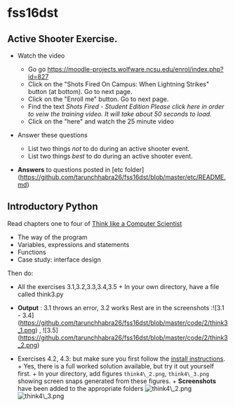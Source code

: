 # fss16dst
## Active Shooter Exercise.

- Watch the video
   - Go go https://moodle-projects.wolfware.ncsu.edu/enrol/index.php?id=827
   - Click on the "Shots Fired On Campus: When Lightning Strikes" button (at bottom). Go to next page.
   - Click on the "Enroll me" button. Go to next page.
   - Find the text <em>Shots Fired - Student Edition
     Please click here in order to veiw the training video. It will take about 50 seconds to load.</em>
   - Click on the "here" and watch the 25 minute video
- Answer these questions
    - List two things _not_ to do during an active shooter event.
    - List two things _best_ to do during an active shooter event.

- **Answers** to questions posted in [etc folder] (https://github.com/tarunchhabra26/fss16dst/blob/master/etc/README.md)

## Introductory Python

Read chapters one to four of [Think like a Computer Scientist](http://www.greenteapress.com/thinkpython/html/index.html)

+ The way of the program
+ Variables, expressions and statements
+ Functions
+ Case study: interface design

Then do:

+ All the exercises 3.1,3.2,3.3,3.4,3.5 
      + In your own directory, have a file called think3.py
+ **Output** : 3.1 throws an error, 3.2 works
Rest are in the screenshots :![3.1 - 3.4]
(https://github.com/tarunchhabra26/fss16dst/blob/master/code/2/think3_1.png)
, ![3.5]
(https://github.com/tarunchhabra26/fss16dst/blob/master/code/2/think3_2.png)


+ Exercises 4.2, 4.3: but make sure you first follow the [install instructions](http://www.greenteapress.com/thinkpython/swampy/install.html).
      + Yes, there is a full worked solution available, but try it out yourself first.
      + In your directory, add figures `think4\_2.png`, `think4\_3.png` showing screen snaps generated from these figures.
      + **Screenshots** have been added to the appropriate folders ![`think4\_2.png`](https://github.com/tarunchhabra26/fss16dst/blob/master/code/2/think4/_2.png) ![`think4\_3.png`](https://github.com/tarunchhabra26/fss16dst/blob/master/code/2/think4/_3.png)
